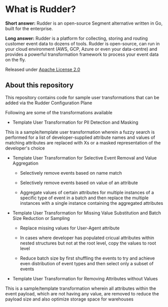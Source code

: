 # What is Rudder?

**Short answer:** 
Rudder is an open-source Segment alternative written in Go, built for the enterprise.

**Long answer:** 
Rudder is a platform for collecting, storing and routing customer event data to dozens of tools. Rudder is open-source, can run in your cloud environment (AWS, GCP, Azure or even your data-centre) and provides a powerful transformation framework to process your event data on the fly.

Released under [Apache License 2.0](https://www.apache.org/licenses/LICENSE-2.0)

## About this repository

This repository contains code for sample user transformations that can be added via the Rudder Configuration Plane

Following are some of the transformations available

* Template User Transformation for PII Detection and Masking

This is a sample/template user transformation wherein a fuzzy search is performed for a list of developer-supplied attribute names
and values of matching attributes are replaced with Xs or a masked representation of the developer's choice

* Template User Transformation for Selective Event Removal and Value Aggregation

	* Selectively remove events based on name match

	* Selectively remove events based on value of an attribute

	* Aggregate values of certain attributes for multiple instances of a specific type of event in a batch and then replace
	  the multiple instances with a single instance containing the aggregated attributes
	  

* Template User Transformation for Missing Value Substitution and Batch Size Reduction or Sampling
	
	* Replace missing values for User-Agent attribute
	
	* In cases where developer has populated cricual attributes within nested structures but not at the root level, copy
	  the values to root level
	  
	* Reduce batch size by first shuffling the events to try and achieve even distribution of event types and then select
	  only a subset of events
	  
* Template User Transformation for Removing Attributes without Values 

This is a sample/template transformation wherein all attributes within the event payload, which are not having any value,
are removed to reduce the payload size and also optimize storage space for warehouses


